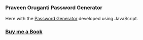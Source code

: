### Praveen Oruganti Password Generator

Here with the [Password Generator](https://praveenoruganti.github.io/praveenoruganti-vanilla-js/0_Projects/praveenoruganti-password-generator) developed using JavaScript.

### [Buy me a Book](https://www.buymeacoffee.com/praveenoruganti)
